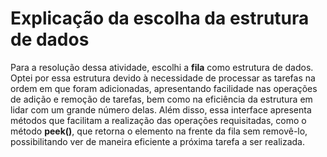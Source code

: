 # Explicação da escolha da estrutura de dados
Para a resolução dessa atividade, escolhi a **fila** como estrutura de dados.
Optei por essa estrutura devido à necessidade de processar as tarefas na ordem em que foram adicionadas, apresentando facilidade nas operações de adição e remoção de tarefas, bem como na eficiência da estrutura em lidar com um grande número delas.
Além disso, essa interface apresenta métodos que facilitam a realização das operações requisitadas, como o método **peek()**, que retorna o elemento na frente da fila sem removê-lo, possibilitando ver de maneira eficiente a próxima tarefa a ser realizada.
